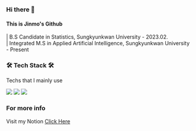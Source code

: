 ### Hi there 👋

#### This is Jinmo's Github

| B.S Candidate in Statistics, Sungkyunkwan University - 2023.02.<br>
| Integrated M.S in Applied Artificial Intelligence, Sungkyunkwan University - Present

<h3 align="left">🛠  Tech Stack 🛠</h3>

<p align="left"> Techs that I mainly use </p>
<p align="left">
  <img src="https://img.shields.io/badge/R-276DC3?style=flat-square&logo=R&logoColor=white"/></a>
  <img src="https://img.shields.io/badge/Python-3766AB?style=flat-square&logo=Python&logoColor=white"/></a>
  <img src="https://img.shields.io/badge/PyTorch-EE4C2C?style=flat-square&logo=PyTorch&logoColor=white"/>
</p>

### For more info

Visit my Notion [Click Here](https://superficial-fernleaf-a58.notion.site/Marcellinus-Jinmo-Lee-344d1da1e4b14636ae233b604f532387)

<!--
**morcellinus/Morcellinus** is a ✨ _special_ ✨ repository because its `README.md` (this file) appears on your GitHub profile.

Here are some ideas to get you started:

- 🔭 I’m currently working on ...
- 🌱 I’m currently learning ...
- 👯 I’m looking to collaborate on ...
- 🤔 I’m looking for help with ...
- 💬 Ask me about ...
- 📫 How to reach me: ...
- 😄 Pronouns: ...
- ⚡ Fun fact: ...'
- 
I'm currently working on
